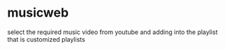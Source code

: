 # musicweb
select the required music video from youtube and adding into the playlist that is customized playlists
